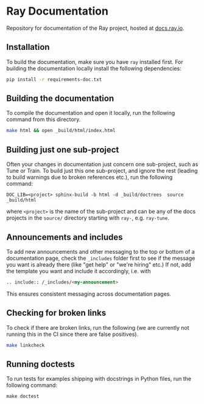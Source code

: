 # Ray Documentation

Repository for documentation of the Ray project, hosted at [docs.ray.io](https://docs.ray.io).

## Installation

To build the documentation, make sure you have `ray` installed first.
For building the documentation locally install the following dependencies:

```bash
pip install -r requirements-doc.txt
```

## Building the documentation

To compile the documentation and open it locally, run the following command from this directory.

```bash
make html && open _build/html/index.html
```

## Building just one sub-project

Often your changes in documentation just concern one sub-project, such as Tune or Train.
To build just this one sub-project, and ignore the rest (leading to build warnings due to broken references etc.), run the following command:

```shell
DOC_LIB=<project> sphinx-build -b html -d _build/doctrees  source _build/html
```
where `<project>` is the name of the sub-project and can be any of the docs projects in the `source/` directory starting with `ray-`, e.g. `ray-tune`.

## Announcements and includes

To add new announcements and other messaging to the top or bottom of a documentation page,
check the `_includes` folder first to see if the message you want is already there (like "get help"
or "we're hiring" etc.)
If not, add the template you want and include it accordingly, i.e. with

```markdown
.. include:: /_includes/<my-announcement>
```

This ensures consistent messaging across documentation pages.

## Checking for broken links

To check if there are broken links, run the following (we are currently not running this
in the CI since there are false positives).

```bash
make linkcheck
```

## Running doctests

To run tests for examples shipping with docstrings in Python files, run the following command:

```shell
make doctest
```